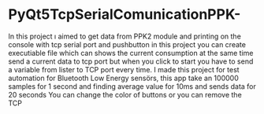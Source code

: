 # PyQt5TcpSerialComunicationPPK-
In this project ı aimed to get data from PPK2 module and printing on the console with tcp serial port and pushbutton
in this project you can create executiable file which can shows the current consumption at the same time send a current data to tcp port
but when you click to start you have to send a variable from lister to TCP port every time.
I made this project for test automation for Bluetooth Low Energy sensörs, this app take an 100000 samples for 1 second and finding average value for 10ms and
sends data for 20 seconds
You can change the color of buttons or you can remove the TCP
